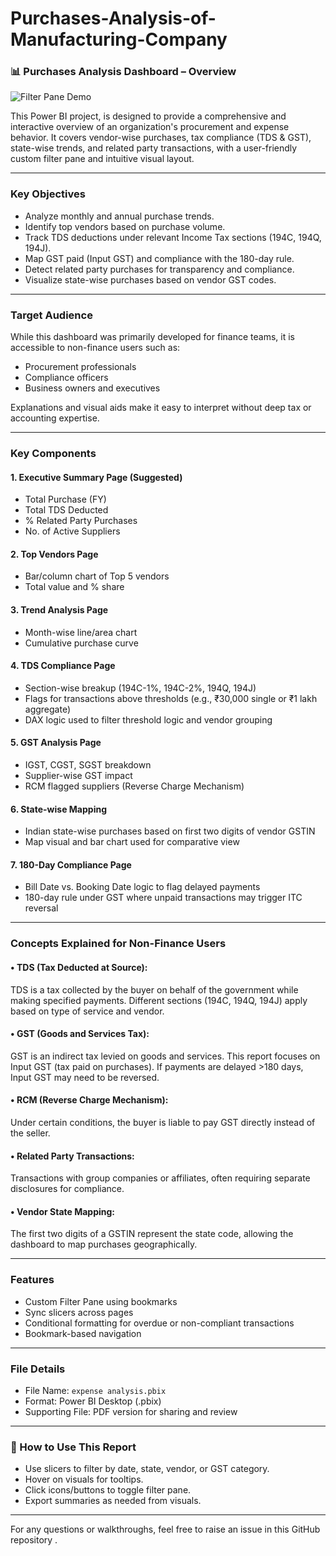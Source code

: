 # Purchases-Analysis-of-Manufacturing-Company
### 📊 Purchases Analysis Dashboard – Overview

![Filter Pane Demo](https://media2.giphy.com/media/v1.Y2lkPTc5MGI3NjExOWw1MHkydjgzdGJ1cXpqNHd5ZXJvbmJydG5xNnowM2FrcmUxM25yMiZlcD12MV9pbnRlcm5hbF9naWZfYnIfaWQmY3Q9Zw/UsgD5nlEadfJLg1vlp/giphy.gif)


This Power BI project, is designed to provide a comprehensive and interactive overview of an organization's procurement and expense behavior. It covers vendor-wise purchases, tax compliance (TDS & GST), state-wise trends, and related party transactions, with a user-friendly custom filter pane and intuitive visual layout.

---

###  Key Objectives
- Analyze monthly and annual purchase trends.
- Identify top vendors based on purchase volume.
- Track TDS deductions under relevant Income Tax sections (194C, 194Q, 194J).
- Map GST paid (Input GST) and compliance with the 180-day rule.
- Detect related party purchases for transparency and compliance.
- Visualize state-wise purchases based on vendor GST codes.

---

###  Target Audience
While this dashboard was primarily developed for finance teams, it is accessible to non-finance users such as:
- Procurement professionals
- Compliance officers
- Business owners and executives

Explanations and visual aids make it easy to interpret without deep tax or accounting expertise.

---

###  Key Components

#### 1. **Executive Summary Page (Suggested)**
- Total Purchase (FY)
- Total TDS Deducted
- % Related Party Purchases
- No. of Active Suppliers

#### 2. **Top Vendors Page**
- Bar/column chart of Top 5 vendors
- Total value and % share

#### 3. **Trend Analysis Page**
- Month-wise line/area chart
- Cumulative purchase curve

#### 4. **TDS Compliance Page**
- Section-wise breakup (194C-1%, 194C-2%, 194Q, 194J)
- Flags for transactions above thresholds (e.g., ₹30,000 single or ₹1 lakh aggregate)
- DAX logic used to filter threshold logic and vendor grouping

#### 5. **GST Analysis Page**
- IGST, CGST, SGST breakdown
- Supplier-wise GST impact
- RCM flagged suppliers (Reverse Charge Mechanism)

#### 6. **State-wise Mapping**
- Indian state-wise purchases based on first two digits of vendor GSTIN
- Map visual and bar chart used for comparative view

#### 7. **180-Day Compliance Page**
- Bill Date vs. Booking Date logic to flag delayed payments
- 180-day rule under GST where unpaid transactions may trigger ITC reversal

---

###  Concepts Explained for Non-Finance Users

#### • **TDS (Tax Deducted at Source):**
TDS is a tax collected by the buyer on behalf of the government while making specified payments. Different sections (194C, 194Q, 194J) apply based on type of service and vendor.

#### • **GST (Goods and Services Tax):**
GST is an indirect tax levied on goods and services. This report focuses on Input GST (tax paid on purchases). If payments are delayed >180 days, Input GST may need to be reversed.

#### • **RCM (Reverse Charge Mechanism):**
Under certain conditions, the buyer is liable to pay GST directly instead of the seller.

#### • **Related Party Transactions:**
Transactions with group companies or affiliates, often requiring separate disclosures for compliance.

#### • **Vendor State Mapping:**
The first two digits of a GSTIN represent the state code, allowing the dashboard to map purchases geographically.

---

###  Features
- Custom Filter Pane using bookmarks
- Sync slicers across pages
- Conditional formatting for overdue or non-compliant transactions
- Bookmark-based navigation

---

###  File Details
- File Name: `expense analysis.pbix`
- Format: Power BI Desktop (.pbix)
- Supporting File: PDF version for sharing and review

---

### 🔗 How to Use This Report
- Use slicers to filter by date, state, vendor, or GST category.
- Hover on visuals for tooltips.
- Click icons/buttons to toggle filter pane.
- Export summaries as needed from visuals.

---

For any questions or walkthroughs, feel free to raise an issue in this GitHub repository .

